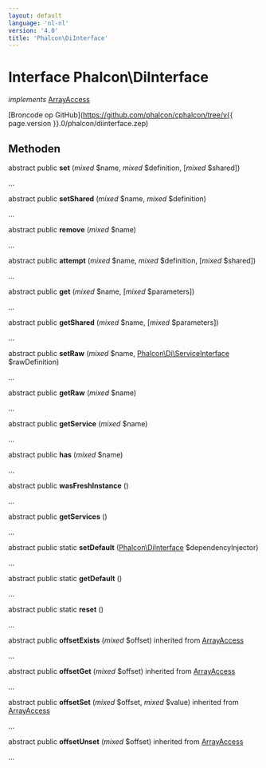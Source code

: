 ```yaml
---
layout: default
language: 'nl-nl'
version: '4.0'
title: 'Phalcon\DiInterface'
---
```

# Interface **Phalcon\DiInterface**

*implements* [ArrayAccess](https://php.net/manual/en/class.arrayaccess.php)

[Broncode op GitHub](https://github.com/phalcon/cphalcon/tree/v{{ page.version }}.0/phalcon/diinterface.zep)

## Methoden

abstract public **set** (*mixed* $name, *mixed* $definition, [*mixed* $shared])

...

abstract public **setShared** (*mixed* $name, *mixed* $definition)

...

abstract public **remove** (*mixed* $name)

...

abstract public **attempt** (*mixed* $name, *mixed* $definition, [*mixed* $shared])

...

abstract public **get** (*mixed* $name, [*mixed* $parameters])

...

abstract public **getShared** (*mixed* $name, [*mixed* $parameters])

...

abstract public **setRaw** (*mixed* $name, [Phalcon\Di\ServiceInterface](Phalcon_Di_ServiceInterface) $rawDefinition)

...

abstract public **getRaw** (*mixed* $name)

...

abstract public **getService** (*mixed* $name)

...

abstract public **has** (*mixed* $name)

...

abstract public **wasFreshInstance** ()

...

abstract public **getServices** ()

...

abstract public static **setDefault** ([Phalcon\DiInterface](Phalcon_DiInterface) $dependencyInjector)

...

abstract public static **getDefault** ()

...

abstract public static **reset** ()

...

abstract public **offsetExists** (*mixed* $offset) inherited from [ArrayAccess](https://php.net/manual/en/class.arrayaccess.php)

...

abstract public **offsetGet** (*mixed* $offset) inherited from [ArrayAccess](https://php.net/manual/en/class.arrayaccess.php)

...

abstract public **offsetSet** (*mixed* $offset, *mixed* $value) inherited from [ArrayAccess](https://php.net/manual/en/class.arrayaccess.php)

...

abstract public **offsetUnset** (*mixed* $offset) inherited from [ArrayAccess](https://php.net/manual/en/class.arrayaccess.php)

...